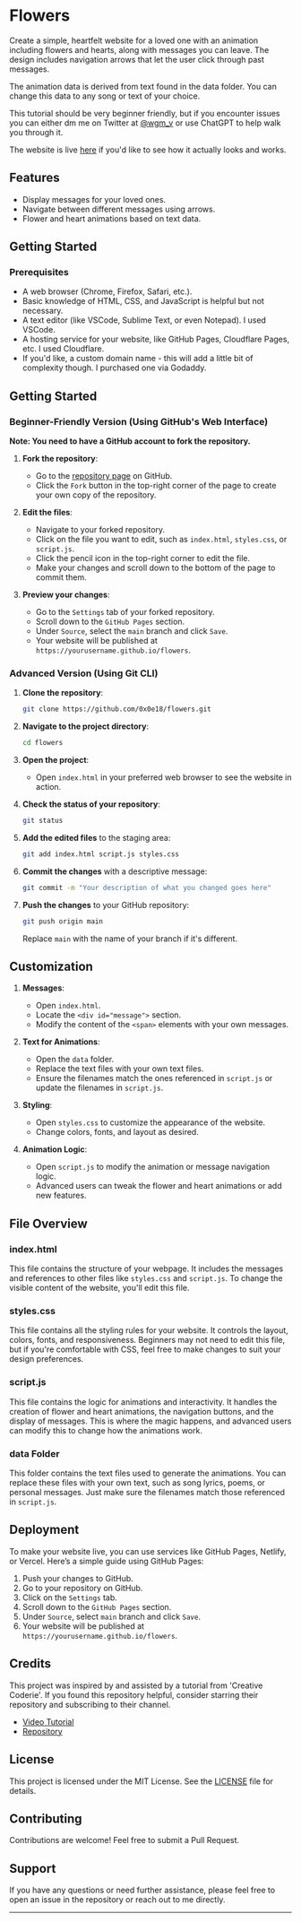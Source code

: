 # Flowers

Create a simple, heartfelt website for a loved one with an animation including flowers and hearts, along with messages you can leave. The design includes navigation arrows that let the user click through past messages.

The animation data is derived from text found in the data folder. You can change this data to any song or text of your choice.

This tutorial should be very beginner friendly, but if you encounter issues you can either dm me on Twitter at [@wgm_v](https://x.com/wgm_v) or use ChatGPT to help walk you through it.

The website is live [here](https://0x0e18.github.io/flowers/) if you'd like to see how it actually looks and works.

## Features

- Display messages for your loved ones.
- Navigate between different messages using arrows.
- Flower and heart animations based on text data.

## Getting Started

### Prerequisites

- A web browser (Chrome, Firefox, Safari, etc.).
- Basic knowledge of HTML, CSS, and JavaScript is helpful but not necessary.
- A text editor (like VSCode, Sublime Text, or even Notepad). I used VSCode.
- A hosting service for your website, like GitHub Pages, Cloudflare Pages, etc. I used Cloudflare.
- If you'd like, a custom domain name - this will add a little bit of complexity though. I purchased one via Godaddy.

## Getting Started

### Beginner-Friendly Version (Using GitHub's Web Interface)

**Note: You need to have a GitHub account to fork the repository.**

1. **Fork the repository**:
    - Go to the [repository page](https://github.com/0x0e18/flowers) on GitHub.
    - Click the `Fork` button in the top-right corner of the page to create your own copy of the repository.

2. **Edit the files**:
    - Navigate to your forked repository.
    - Click on the file you want to edit, such as `index.html`, `styles.css`, or `script.js`.
    - Click the pencil icon in the top-right corner to edit the file.
    - Make your changes and scroll down to the bottom of the page to commit them.

3. **Preview your changes**:
    - Go to the `Settings` tab of your forked repository.
    - Scroll down to the `GitHub Pages` section.
    - Under `Source`, select the `main` branch and click `Save`.
    - Your website will be published at `https://yourusername.github.io/flowers`.

### Advanced Version (Using Git CLI)

1. **Clone the repository**:
    ```sh
    git clone https://github.com/0x0e18/flowers.git
    ```

2. **Navigate to the project directory**:
    ```sh
    cd flowers
    ```

3. **Open the project**:
    - Open `index.html` in your preferred web browser to see the website in action.

4. **Check the status of your repository**:
    ```sh
    git status
    ```

5. **Add the edited files** to the staging area:
    ```sh
    git add index.html script.js styles.css
    ```

6. **Commit the changes** with a descriptive message:
    ```sh
    git commit -m "Your description of what you changed goes here"
    ```

7. **Push the changes** to your GitHub repository:
    ```sh
    git push origin main
    ```
    Replace `main` with the name of your branch if it's different.

## Customization

1. **Messages**:
    - Open `index.html`.
    - Locate the `<div id="message">` section.
    - Modify the content of the `<span>` elements with your own messages.

2. **Text for Animations**:
    - Open the `data` folder.
    - Replace the text files with your own text files.
    - Ensure the filenames match the ones referenced in `script.js` or update the filenames in `script.js`.

3. **Styling**:
    - Open `styles.css` to customize the appearance of the website.
    - Change colors, fonts, and layout as desired.

4. **Animation Logic**:
    - Open `script.js` to modify the animation or message navigation logic.
    - Advanced users can tweak the flower and heart animations or add new features.

## File Overview

### index.html
This file contains the structure of your webpage. It includes the messages and references to other files like `styles.css` and `script.js`. To change the visible content of the website, you'll edit this file.

### styles.css
This file contains all the styling rules for your website. It controls the layout, colors, fonts, and responsiveness. Beginners may not need to edit this file, but if you're comfortable with CSS, feel free to make changes to suit your design preferences.

### script.js
This file contains the logic for animations and interactivity. It handles the creation of flower and heart animations, the navigation buttons, and the display of messages. This is where the magic happens, and advanced users can modify this to change how the animations work.

### data Folder
This folder contains the text files used to generate the animations. You can replace these files with your own text, such as song lyrics, poems, or personal messages. Just make sure the filenames match those referenced in `script.js`.

## Deployment

To make your website live, you can use services like GitHub Pages, Netlify, or Vercel. Here’s a simple guide using GitHub Pages:

1. Push your changes to GitHub.
2. Go to your repository on GitHub.
3. Click on the `Settings` tab.
4. Scroll down to the `GitHub Pages` section.
5. Under `Source`, select `main` branch and click `Save`.
6. Your website will be published at `https://yourusername.github.io/flowers`.

## Credits

This project was inspired by and assisted by a tutorial from 'Creative Coderie'. If you found this repository helpful, consider starring their repository and subscribing to their channel.

- [Video Tutorial](https://www.youtube.com/watch?v=r_3D8zDci8c)
- [Repository](https://github.com/hbyhadeel/GenArtTutorials/tree/main/Loading_Text_Files_Tutorial)

## License

This project is licensed under the MIT License. See the [LICENSE](LICENSE) file for details.

## Contributing

Contributions are welcome! Feel free to submit a Pull Request.

## Support

If you have any questions or need further assistance, please feel free to open an issue in the repository or reach out to me directly.

---
